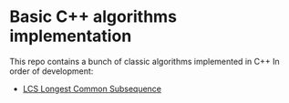 # Basic C++ algorithms implementation

This repo contains a bunch of classic algorithms implemented in C++
In order of development:
* [LCS Longest Common Subsequence](LCS/README.md)
